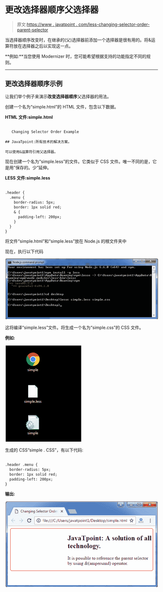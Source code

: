# 更改选择器顺序父选择器

> 原文:[https://www . javatpoint . com/less-changing-selector-order-parent-selector](https://www.javatpoint.com/less-changing-selector-order-parent-selector)

当选择器顺序改变时，在继承的(父)选择器前添加一个选择器是很有用的。将&运算符放在选择器之后以实现这一点。

**例如:**当您使用 Modernizer 时，您可能希望根据支持的功能指定不同的规则。

* * *

## 更改选择器顺序示例

让我们举个例子来演示**改变选择器顺序**父选择器的用法。

创建一个名为“simple.html”的 HTML 文件，包含以下数据。

**HTML 文件:simple.html**

```

   Changing Selector Order Example

## JavaTpoint:所有技术的解决方案。

可以使用&运算符引用父选择器。

```

现在创建一个名为“simple.less”的文件。它类似于 CSS 文件。唯一不同的是，它是用”保存的。少”延伸。

**LESS 文件:simple.less**

```

.header {
  .menu {
    border-radius: 5px;
    border: 1px solid red;
    & {
      padding-left: 200px;
    }
  }
} 

```

将文件“simple.html”和“simple.less”放在 Node.js 的根文件夹中

现在，执行以下代码

![Less Changing selector order parent selector1](img/d6ae9eb5c7fa30d8ddcd86b69bb5b0f1.png)

这将编译“simple.less”文件。将生成一个名为“simple.css”的 CSS 文件。

**例如:**

![Less Changing selector order parent selector2](img/5abeeb283683ad3f658e22814bc7cdc8.png)

生成的 CSS“simple . CSS”，有以下代码:

```

.header .menu {
  border-radius: 5px;
  border: 1px solid red;
  padding-left: 200px;
} 

```

**输出:**

![Less Changing selector order parent selector3](img/2309a9a5bc2af9be789143cbc6483704.png)